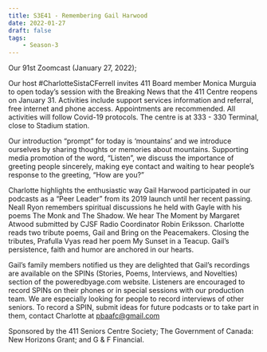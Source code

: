 ```yaml
---
title: S3E41 - Remembering Gail Harwood
date: 2022-01-27
draft: false
tags:
    - Season-3
---
```


Our 91st Zoomcast (January 27, 2022);

Our host #CharlotteSistaCFerrell invites 411 Board member Monica Murguia to open today’s session with the Breaking News that the 411 Centre reopens on January 31. Activities include support services information and referral, free internet and phone access. Appointments are recommended. All activities will follow Covid-19 protocols. The centre is at 333 - 330 Terminal, close to Stadium station.

Our introduction “prompt” for today is ‘mountains’ and we introduce ourselves by sharing thoughts or memories about mountains. Supporting media promotion of the word, “Listen”, we discuss the importance of greeting people sincerely, making eye contact and waiting to hear people’s response to the greeting, “How are you?”

Charlotte highlights the enthusiastic way Gail Harwood participated in our podcasts as a “Peer Leader” from its 2019 launch until her recent passing. Neall Ryon remembers spiritual discussions he held with Gayle with his poems The Monk and The Shadow. We hear The Moment by Margaret Atwood submitted by CJSF Radio Coordinator Robin Eriksson. Charlotte reads two tribute poems, Gail and Bring on the Peacemakers. Closing the tributes, Prafulla Vyas read her poem My Sunset in a Teacup. Gail’s persistence, faith and humor are anchored in our hearts.

Gail’s family members notified us they are delighted that Gail’s recordings are available on the SPINs (Stories, Poems, Interviews, and Novelties) section of the poweredbyage.com website. Listeners are encouraged to record SPINs on their phones or in special sessions with our production team. We are especially looking for people to record interviews of other seniors. To record a SPIN, submit ideas for future podcasts or to take part in them, contact Charlotte at pbaafc@gmail.com

Sponsored by the 411 Seniors Centre Society; The Government of Canada: New Horizons Grant; and G & F Financial.